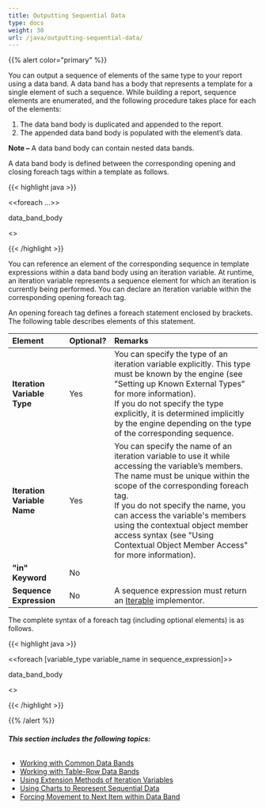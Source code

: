 ```yaml
---
title: Outputting Sequential Data
type: docs
weight: 30
url: /java/outputting-sequential-data/
---
```


{{% alert color="primary" %}} 

You can output a sequence of elements of the same type to your report using a data band. A data band has a body that represents a template for a single element of such a sequence. While building a report, sequence elements are enumerated, and the following procedure takes place for each of the elements:

1. The data band body is duplicated and appended to the report.
1. The appended data band body is populated with the element’s data.

**Note –** A data band body can contain nested data bands.

A data band body is defined between the corresponding opening and closing foreach tags within a template as follows.

{{< highlight java >}}

 <<foreach ...>>

data_band_body

<</foreach>>

{{< /highlight >}}

You can reference an element of the corresponding sequence in template expressions within a data band body using an iteration variable. At runtime, an iteration variable represents a sequence element for which an iteration is currently being performed. You can declare an iteration variable within the corresponding opening foreach tag.

An opening foreach tag defines a foreach statement enclosed by brackets. The following table describes elements of this statement.

|**Element**|**Optional?**|**Remarks**|
| :- | :- | :- |
|**Iteration Variable Type**|Yes|You can specify the type of an iteration variable explicitly. This type must be known by the engine (see "Setting up Known External Types" for more information).<br>If you do not specify the type explicitly, it is determined implicitly by the engine depending on the type of the corresponding sequence.|
|**Iteration Variable Name**|Yes|You can specify the name of an iteration variable to use it while accessing the variable’s members. The name must be unique within the scope of the corresponding foreach tag.<br>If you do not specify the name, you can access the variable's members using the contextual object member access syntax (see "Using Contextual Object Member Access" for more information).|
|**"in" Keyword**|No| |
|**Sequence Expression**|No|A sequence expression must return an [Iterable](http://docs.oracle.com/javase/7/docs/api/java/lang/Iterable.html) implementor.|
The complete syntax of a foreach tag (including optional elements) is as follows.

{{< highlight java >}}

 <<foreach [variable_type variable_name in sequence_expression]>>

data_band_body

<</foreach>>

{{< /highlight >}}

{{% /alert %}}
###### **This section includes the following topics:** 
- [Working with Common Data Bands](/words/java/working-with-common-data-bands-html/)
- [Working with Table-Row Data Bands](/words/java/working-with-table-row-data-bands-html/)
- [Using Extension Methods of Iteration Variables](/words/java/using-extension-methods-of-iteration-variables-html/)
- [Using Charts to Represent Sequential Data](/words/java/using-charts-to-represent-sequential-data-html/)
- [Forcing Movement to Next Item within Data Band](/words/java/forcing-movement-to-next-item-within-data-band-html/)
